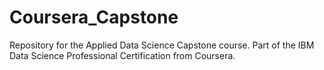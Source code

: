 # Coursera_Capstone
Repository for the Applied Data Science Capstone course. Part of the IBM Data Science Professional Certification from Coursera. 
